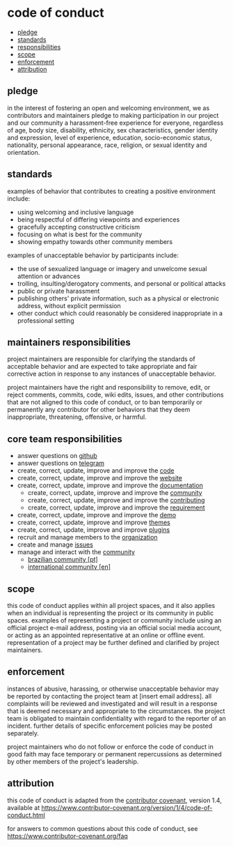 # code of conduct

* [pledge](#our-pledge)
* [standards](#our-standards)
* [responsibilities](#our-responsibilities)
* [scope](#scope)
* [enforcement](#enforcement)
* [attribution](#attribution)

## pledge

in the interest of fostering an open and welcoming environment, we as
contributors and maintainers pledge to making participation in our project and
our community a harassment-free experience for everyone, regardless of age, body
size, disability, ethnicity, sex characteristics, gender identity and expression,
level of experience, education, socio-economic status, nationality, personal
appearance, race, religion, or sexual identity and orientation.

## standards

examples of behavior that contributes to creating a positive environment
include:

* using welcoming and inclusive language
* being respectful of differing viewpoints and experiences
* gracefully accepting constructive criticism
* focusing on what is best for the community
* showing empathy towards other community members

examples of unacceptable behavior by participants include:

* the use of sexualized language or imagery and unwelcome sexual attention or
  advances
* trolling, insulting/derogatory comments, and personal or political attacks
* public or private harassment
* publishing others' private information, such as a physical or electronic
  address, without explicit permission
* other conduct which could reasonably be considered inappropriate in a
  professional setting

## maintainers responsibilities

project maintainers are responsible for clarifying the standards of acceptable
behavior and are expected to take appropriate and fair corrective action in
response to any instances of unacceptable behavior.

project maintainers have the right and responsibility to remove, edit, or
reject comments, commits, code, wiki edits, issues, and other contributions
that are not aligned to this code of conduct, or to ban temporarily or
permanently any contributor for other behaviors that they deem inappropriate,
threatening, offensive, or harmful.

## core team responsibilities
- answer questions on [github](https://github.com/tegcommerce)
- answer questions on [telegram](https://t.me/tegcommerce)
- create, correct, update, improve and improve the [code](https://github.com/tegcommerce/tegcommerce)
- create, correct, update, improve and improve the [website](https://github.com/tegcommerce/tegcommerce-website)
- create, correct, update, improve and improve the [documentation](https://github.com/tegcommerce)
  - create, correct, update, improve and improve the [community](https://github.com/tegcommerce/tegcommerce-community)
  - create, correct, update, improve and improve the [contributing](https://github.com/tegcommerce/tegcommerce-contributing)
  - create, correct, update, improve and improve the [requirement](https://github.com/tegcommerce/tegcommerce-requirement)
- create, correct, update, improve and improve the [demo](https://github.com/tegcommerce/tegcommerce-demo)
- create, correct, update, improve and improve [themes](https://github.com/tegcommerce/tegcommerce-theme)
- create, correct, update, improve and improve [plugins](https://github.com/tegcommerce/tegcommerce-plugin)
- recruit and manage members to the [organization](https://github.com/orgs/tegcommerce/people)
- create and manage [issues](https://github.com/tegcommerce/tegcommerce/issues)
- manage and interact with the [community](https://github.com/tegcommerce/tegcommerce-community)
    - [brazilian community [pt]](https://t.me/tegcommerce)
    - [international community [en]](https://t.me/tegcommerce_en)

## scope

this code of conduct applies within all project spaces, and it also applies when
an individual is representing the project or its community in public spaces.
examples of representing a project or community include using an official
project e-mail address, posting via an official social media account, or acting
as an appointed representative at an online or offline event. representation of
a project may be further defined and clarified by project maintainers.

## enforcement

instances of abusive, harassing, or otherwise unacceptable behavior may be
reported by contacting the project team at [insert email address]. all
complaints will be reviewed and investigated and will result in a response that
is deemed necessary and appropriate to the circumstances. the project team is
obligated to maintain confidentiality with regard to the reporter of an incident.
further details of specific enforcement policies may be posted separately.

project maintainers who do not follow or enforce the code of conduct in good
faith may face temporary or permanent repercussions as determined by other
members of the project's leadership.

## attribution

this code of conduct is adapted from the [contributor covenant][homepage], version 1.4,
available at https://www.contributor-covenant.org/version/1/4/code-of-conduct.html

[homepage]: https://www.contributor-covenant.org

for answers to common questions about this code of conduct, see
https://www.contributor-covenant.org/faq

